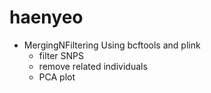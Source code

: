 # haenyeo

- MergingNFiltering
Using bcftools and plink
  - filter SNPS
  - remove related individuals
  - PCA plot
